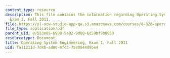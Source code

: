 ```yaml
---
content_type: resource
description: This file contains the information regarding Operating System Engineering,
  Exam 1, Fall 2011.
file: https://ol-ocw-studio-app-qa.s3.amazonaws.com/courses/6-828-operating-system-engineering-fall-2012/fa11211d7d4bad008fd37580844d9be4_MIT6_828F12_q11_1.pdf
file_type: application/pdf
parent_uid: 07553e05-6900-5a02-9d08-6d59bf9b8059
resourcetype: Document
title: Operating System Engineering, Exam 1, Fall 2011
uid: fa11211d-7d4b-ad00-8fd3-7580844d9be4
---
```

